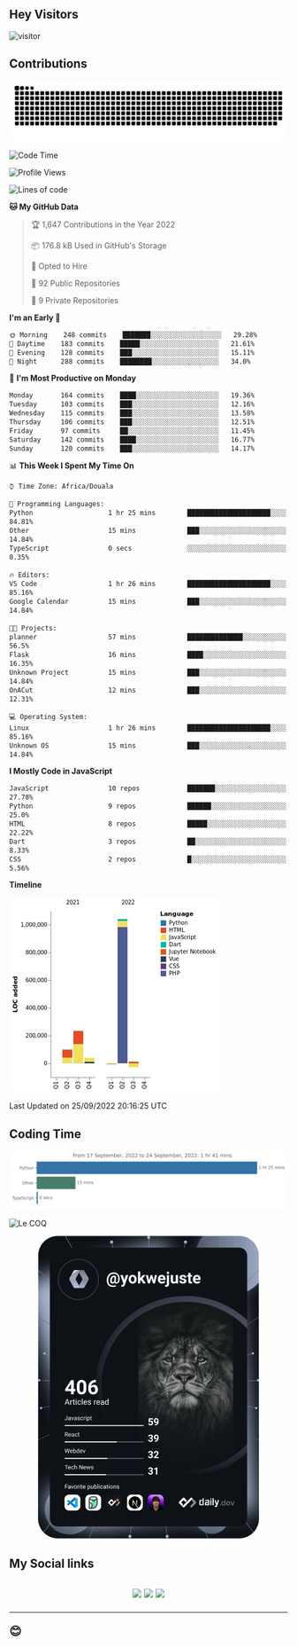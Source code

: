## Hey Visitors
![visitor](https://profile-counter.glitch.me/yokwejuste/count.svg)

## Contributions
<p align="center">
  <img src="https://raw.githubusercontent.com/yokwejuste/yokwejuste/output/github-contribution-grid-snake.svg" />
</p>

<!--START_SECTION:waka-->
![Code Time](http://img.shields.io/badge/Code%20Time-1%2C102%20hrs%2033%20mins-blue)

![Profile Views](http://img.shields.io/badge/Profile%20Views-16-blue)

![Lines of code](https://img.shields.io/badge/From%20Hello%20World%20I%27ve%20Written-1%20Million%20lines%20of%20code-blue)

**🐱 My GitHub Data** 

> 🏆 1,647 Contributions in the Year 2022
 > 
> 📦 176.8 kB Used in GitHub's Storage 
 > 
> 💼 Opted to Hire
 > 
> 📜 92 Public Repositories 
 > 
> 🔑 9 Private Repositories  
 > 
**I'm an Early 🐤** 

```text
🌞 Morning    248 commits    ███████░░░░░░░░░░░░░░░░░░   29.28% 
🌆 Daytime    183 commits    █████░░░░░░░░░░░░░░░░░░░░   21.61% 
🌃 Evening    128 commits    ███░░░░░░░░░░░░░░░░░░░░░░   15.11% 
🌙 Night      288 commits    ████████░░░░░░░░░░░░░░░░░   34.0%

```
📅 **I'm Most Productive on Monday** 

```text
Monday       164 commits    ████░░░░░░░░░░░░░░░░░░░░░   19.36% 
Tuesday      103 commits    ███░░░░░░░░░░░░░░░░░░░░░░   12.16% 
Wednesday    115 commits    ███░░░░░░░░░░░░░░░░░░░░░░   13.58% 
Thursday     106 commits    ███░░░░░░░░░░░░░░░░░░░░░░   12.51% 
Friday       97 commits     ██░░░░░░░░░░░░░░░░░░░░░░░   11.45% 
Saturday     142 commits    ████░░░░░░░░░░░░░░░░░░░░░   16.77% 
Sunday       120 commits    ███░░░░░░░░░░░░░░░░░░░░░░   14.17%

```


📊 **This Week I Spent My Time On** 

```text
⌚︎ Time Zone: Africa/Douala

💬 Programming Languages: 
Python                   1 hr 25 mins        █████████████████████░░░░   84.81% 
Other                    15 mins             ███░░░░░░░░░░░░░░░░░░░░░░   14.84% 
TypeScript               0 secs              ░░░░░░░░░░░░░░░░░░░░░░░░░   0.35%

🔥 Editors: 
VS Code                  1 hr 26 mins        █████████████████████░░░░   85.16% 
Google Calendar          15 mins             ███░░░░░░░░░░░░░░░░░░░░░░   14.84%

🐱‍💻 Projects: 
planner                  57 mins             ██████████████░░░░░░░░░░░   56.5% 
Flask                    16 mins             ████░░░░░░░░░░░░░░░░░░░░░   16.35% 
Unknown Project          15 mins             ███░░░░░░░░░░░░░░░░░░░░░░   14.84% 
OnACut                   12 mins             ███░░░░░░░░░░░░░░░░░░░░░░   12.31%

💻 Operating System: 
Linux                    1 hr 26 mins        █████████████████████░░░░   85.16% 
Unknown OS               15 mins             ███░░░░░░░░░░░░░░░░░░░░░░   14.84%

```

**I Mostly Code in JavaScript** 

```text
JavaScript               10 repos            ███████░░░░░░░░░░░░░░░░░░   27.78% 
Python                   9 repos             ██████░░░░░░░░░░░░░░░░░░░   25.0% 
HTML                     8 repos             █████░░░░░░░░░░░░░░░░░░░░   22.22% 
Dart                     3 repos             ██░░░░░░░░░░░░░░░░░░░░░░░   8.33% 
CSS                      2 repos             █░░░░░░░░░░░░░░░░░░░░░░░░   5.56%

```


**Timeline**

![Chart not found](https://raw.githubusercontent.com/yokwejuste/yokwejuste/master/charts/bar_graph.png) 


 Last Updated on 25/09/2022 20:16:25 UTC
<!--END_SECTION:waka-->

## Coding Time

[![wakatime-stats](https://github.com/yokwejuste/yokwejuste/blob/master/images/stat.svg)](https://wakatime.com/@yokwejuste)

![Le COQ](https://metrics.lecoq.io/yokwejuste/)
<p align="center">
  <a href="#"><img src="https://github.com/yokwejuste/yokwejuste/blob/master/devcard.svg" width="400" alt="Yonkeu K. Steve's Dev Card"/></a>
</p>
<h2>My Social links<h2>
<p align="center">
  <a href="https://twitter.com/yokwejuste"><img src="https://img.shields.io/badge/twitter-%231DA1F2.svg?style=for-the-badge&logo=Twitter&logoColor=white"></a>
  <a href="https://linkedin.com/in/yokwejuste"><img src="https://img.shields.io/badge/linkedin-%230077B5.svg?style=for-the-badge&logo=linkedin&logoColor=white"></a>
  <a href="https://instagram.com/yokwejuste0"><img src="https://img.shields.io/badge/instagram-%23E4405F.svg?style=for-the-badge&logo=Instagram&logoColor=white"></a>
</p>
<hr>
😊

